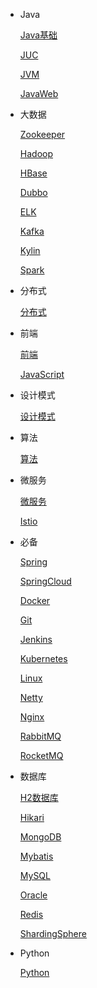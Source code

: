 * Java

  [Java基础](./doc/Java.md)

  [JUC](./doc/JUC.md)

  [JVM](./doc/JVM.md)

  [JavaWeb](./doc/JavaWeb.md)

* 大数据

  [Zookeeper](./doc/Zookeeper.md)

  [Hadoop](./doc/Hadoop.md)

  [HBase](./doc/HBase.md)

  [Dubbo](./doc/Dubbo.md)

  [ELK](./doc/ELK.md)

  [Kafka](./doc/Kafka.md)

  [Kylin](./doc/Kylin.md)

  [Spark](./doc/Spark.md)

* 分布式

  [分布式](./doc/分布式.md)

* 前端

  [前端](./doc/前端.md)

  [JavaScript](./doc/JavaScript.md)

* 设计模式

  [设计模式](./doc/设计模式.md)

* 算法

  [算法](./doc/算法.md)

* 微服务

  [微服务](./doc/微服务.md)

  [Istio](./doc/Istio.md)

* 必备

  [Spring](./doc/Spring.md)

  [SpringCloud](./doc/SpringCloud.md)

  [Docker](./doc/Docker.md)

  [Git](./doc/Git.md)

  [Jenkins](./doc/Jenkins.md)

  [Kubernetes](./doc/Kubernetes.md)

  [Linux](./doc/Linux.md)

  [Netty](./doc/Netty.md)

  [Nginx](./doc/Nginx.md)

  [RabbitMQ](./doc/RabbitMQ.md)

  [RocketMQ](./doc/RocketMQ.md)

* 数据库

  [H2数据库](./doc/H2.md)

  [Hikari](./doc/Hikari.md)

  [MongoDB](./doc/MongoDB.md)

  [Mybatis](./doc/Mybatis.md)

  [MySQL](./doc/MySQL.md)

  [Oracle](./doc/Oracle.md)

  [Redis](./doc/Redis.md)

  [ShardingSphere](./doc/ShardingSphere.md)

* Python

  [Python](./doc/Python.md)